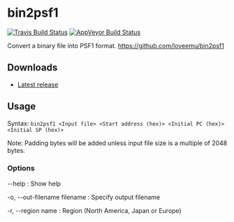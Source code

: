 bin2psf1
========
[![Travis Build Status](https://travis-ci.com/loveemu/bin2psf1.svg?branch=master)](https://travis-ci.com/loveemu/bin2psf1) [![AppVeyor Build Status](https://ci.appveyor.com/api/projects/status/u277yvva4lli3wtr/branch/master?svg=true)](https://ci.appveyor.com/project/loveemu/bin2psf1/branch/master)

Convert a binary file into PSF1 format.
<https://github.com/loveemu/bin2psf1>

Downloads
---------

- [Latest release](https://github.com/loveemu/bin2psf1/releases/latest)

Usage
-----

Syntax: `bin2psf1 <Input file> <Start address (hex)> <Initial PC (hex)> <Initial SP (hex)>`

Note: Padding bytes will be added unless input file size is a multiple of 2048 bytes.

### Options ###

--help
  : Show help

-o, --out-filename filename
  : Specify output filename

-r, --region name
  : Region (North America, Japan or Europe)
